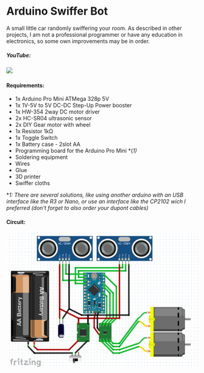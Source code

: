 # Arduino Swiffer Bot

A small little car randomly swiffering your room. As described in other projects, I am not a professional programmer or have any education in electronics, so some own improvements may be in order.

##### YouTube:
[![](https://img.youtube.com/vi/iIAaTeFTLJk/0.jpg)](https://youtu.be/iIAaTeFTLJk)

#### Requirements:
* 1x Arduino Pro Mini ATMega 328p 5V
* 1x 1V-5V to 5V DC-DC Step-Up Power booster
* 1x HW-354 2way DC motor driver
* 2x HC-SR04 ultrasonic sensor
* 2x DIY Gear motor with wheel
* 1x Resistor 1kΩ
* 1x Toggle Switch
* 1x Battery case - 2slot AA
* Programming board for the Arduino Pro Mini *(*1)*
* Soldering equipment
* Wires
* Glue
* 3D printer
* Swiffer cloths

**1: There are several solutions, like using another arduino with an USB interface like the R3 or Nano, or use an interface like the CP2102 wich I preferred (don't forget to also order your dupont cables)*

#### Circuit:
![](./images/circuit.png)
